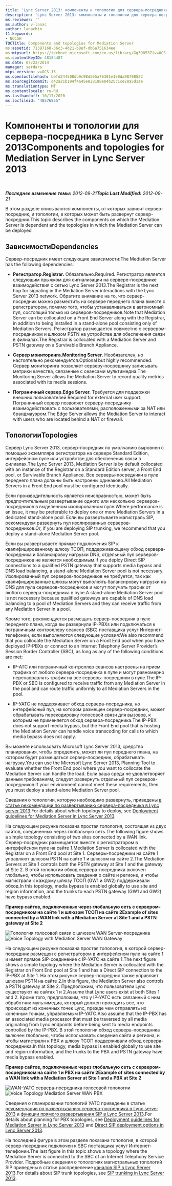 ```yaml
---
title: 'Lync Server 2013: компоненты и топологии для сервера-посредника'
description: 'Lync Server 2013: компоненты и топологии для сервера-посредника.'
ms.reviewer: ''
ms.author: v-lanac
author: lanachin
f1.keywords:
- NOCSH
TOCTitle: Components and topologies for Mediation Server
ms:assetid: 71397168-36c3-4d21-b8ef-db6a751634ee
ms:mtpsurl: https://technet.microsoft.com/en-us/library/Gg398537(v=OCS.15)
ms:contentKeyID: 48184487
ms.date: 07/23/2014
manager: serdars
mtps_version: v=OCS.15
ms.openlocfilehash: befd244508db9c98d565a76301e150da98708522
ms.sourcegitcommit: d42a21b194f4a45e828188e04b25c1ce28a5d1ae
ms.translationtype: MT
ms.contentlocale: ru-RU
ms.lasthandoff: 10/17/2020
ms.locfileid: "48576855"
---
```

# <a name="components-and-topologies-for-mediation-server-in-lync-server-2013"></a><span data-ttu-id="5c169-103">Компоненты и топологии для сервера-посредника в Lync Server 2013</span><span class="sxs-lookup"><span data-stu-id="5c169-103">Components and topologies for Mediation Server in Lync Server 2013</span></span>

<div data-xmlns="http://www.w3.org/1999/xhtml">

<div class="topic" data-xmlns="http://www.w3.org/1999/xhtml" data-msxsl="urn:schemas-microsoft-com:xslt" data-cs="https://msdn.microsoft.com/">

<div data-asp="https://msdn2.microsoft.com/asp">



</div>

<div id="mainSection">

<div id="mainBody">

<span> </span>

<span data-ttu-id="5c169-104">_**Последнее изменение темы:** 2012-09-21_</span><span class="sxs-lookup"><span data-stu-id="5c169-104">_**Topic Last Modified:** 2012-09-21_</span></span>

<span data-ttu-id="5c169-105">В этом разделе описываются компоненты, от которых зависит сервер-посредник, и топологии, в которых может быть развернут сервер-посредник.</span><span class="sxs-lookup"><span data-stu-id="5c169-105">This topic describes the components on which the Mediation Server is dependent and the topologies in which the Mediation Server can be deployed</span></span>

<div>

## <a name="dependencies"></a><span data-ttu-id="5c169-106">Зависимости</span><span class="sxs-lookup"><span data-stu-id="5c169-106">Dependencies</span></span>

<span data-ttu-id="5c169-107">Сервер-посредник имеет следующие зависимости:</span><span class="sxs-lookup"><span data-stu-id="5c169-107">The Mediation Server has the following dependencies:</span></span>

  - <span data-ttu-id="5c169-108">**Регистратор.**</span><span class="sxs-lookup"><span data-stu-id="5c169-108">**Registrar.**</span></span> <span data-ttu-id="5c169-109">Обязательно.</span><span class="sxs-lookup"><span data-stu-id="5c169-109">Required.</span></span> <span data-ttu-id="5c169-110">Регистратор является следующим прыжком для сигнализации на сервере-посреднике взаимодействия с сетью Lync Server 2013.</span><span class="sxs-lookup"><span data-stu-id="5c169-110">The Registrar is the next hop for signaling in the Mediation Server interactions with the Lync Server 2013 network.</span></span> <span data-ttu-id="5c169-111">Обратите внимание на то, что сервер-посредник можно разместить на сервере переднего плана вместе с регистратором, помимо того, чтобы устанавливаться в автономный пул, состоящий только из серверов-посредников.</span><span class="sxs-lookup"><span data-stu-id="5c169-111">Note that Mediation Server can be collocated on a Front End Server along with the Registrar, in addition to being installed in a stand-alone pool consisting only of Mediation Servers.</span></span> <span data-ttu-id="5c169-112">Регистратор размещается совместно с сервером-посредником и шлюзом PSTN на устройстве для обеспечения связи в филиалах.</span><span class="sxs-lookup"><span data-stu-id="5c169-112">The Registrar is collocated with a Mediation Server and PSTN gateway on a Survivable Branch Appliance.</span></span>

  - <span data-ttu-id="5c169-113">**Сервер мониторинга.**</span><span class="sxs-lookup"><span data-stu-id="5c169-113">**Monitoring Server.**</span></span> <span data-ttu-id="5c169-114">Необязателен, но настоятельно рекомендуется.</span><span class="sxs-lookup"><span data-stu-id="5c169-114">Optional but highly recommended.</span></span> <span data-ttu-id="5c169-115">Сервер мониторинга позволяет серверу-посреднику записывать метрики качества, связанные с сеансами мультимедиа.</span><span class="sxs-lookup"><span data-stu-id="5c169-115">The Monitoring Server allows the Mediation Server to record quality metrics associated with its media sessions.</span></span>

  - <span data-ttu-id="5c169-116">**Пограничный сервер.**</span><span class="sxs-lookup"><span data-stu-id="5c169-116">**Edge Server.**</span></span> <span data-ttu-id="5c169-117">Требуется для поддержки внешних пользователей.</span><span class="sxs-lookup"><span data-stu-id="5c169-117">Required for external user support.</span></span> <span data-ttu-id="5c169-118">Пограничный сервер позволяет серверу-посреднику взаимодействовать с пользователями, расположенными за NAT или брандмауэром.</span><span class="sxs-lookup"><span data-stu-id="5c169-118">The Edge Server allows the Mediation Server to interact with users who are located behind a NAT or firewall.</span></span>

</div>

<div>

## <a name="topologies"></a><span data-ttu-id="5c169-119">Топологии</span><span class="sxs-lookup"><span data-stu-id="5c169-119">Topologies</span></span>

<span data-ttu-id="5c169-120">Сервер Lync Server 2013, сервер-посредник по умолчанию выровнен с помощью экземпляра регистратора на сервере Standard Edition, интерфейсном пуле или устройстве для обеспечения связи в филиалах.</span><span class="sxs-lookup"><span data-stu-id="5c169-120">The Lync Server 2013, Mediation Server is by default collocated with an instance of the Registrar on a Standard Edition server, a Front End pool, or Survivable Branch Appliance.</span></span> <span data-ttu-id="5c169-121">Все серверы-посредники в пуле переднего плана должны быть настроены одинаково.</span><span class="sxs-lookup"><span data-stu-id="5c169-121">All Mediation Servers in a Front End pool must be configured identically.</span></span>

<span data-ttu-id="5c169-122">Если производительность является неисправностью, может быть предпочтительным развертывание одного или нескольких серверов-посредников в выделенном изолированном пуле.</span><span class="sxs-lookup"><span data-stu-id="5c169-122">Where performance is an issue, it may be preferable to deploy one or more Mediation Servers in a dedicated stand-alone pool.</span></span> <span data-ttu-id="5c169-123">Если вы развертываете магистраль SIP, рекомендуем развернуть пул изолированных серверов-посредников.</span><span class="sxs-lookup"><span data-stu-id="5c169-123">Or, if you are deploying SIP trunking, we recommend that you deploy a stand-alone Mediation Server pool.</span></span>

<span data-ttu-id="5c169-124">Если вы развертываете прямые подключения SIP к квалифицированному шлюзу ТСОП, поддерживающему обход сервера-посредника и балансировку нагрузки DNS, отдельный пул серверов-посредников не является необходимым.</span><span class="sxs-lookup"><span data-stu-id="5c169-124">If you deploy Direct SIP connections to a qualified PSTN gateway that supports media bypass and DNS load balancing, a stand-alone Mediation Server pool is not necessary.</span></span> <span data-ttu-id="5c169-125">Изолированный пул серверов-посредников не требуется, так как квалифицированные шлюзы могут выполнять балансировку нагрузки на DNS для пула серверов-посредников и могут получать трафик от любого сервера-посредника в пуле.</span><span class="sxs-lookup"><span data-stu-id="5c169-125">A stand-alone Mediation Server pool is not necessary because qualified gateways are capable of DNS load balancing to a pool of Mediation Servers and they can receive traffic from any Mediation Server in a pool.</span></span>

<span data-ttu-id="5c169-126">Кроме того, рекомендуется размещать сервер-посредник в пуле переднего плана, когда вы развернули IP-PBXs или подключаться к пограничным контроллеру сеансов (SBC) поставщика услуг Интернет-телефонии, если выполняются следующие условия:</span><span class="sxs-lookup"><span data-stu-id="5c169-126">We also recommend that you collocate the Mediation Server on a Front End pool when you have deployed IP-PBXs or connect to an Internet Telephony Server Provider’s Session Border Controller (SBC), as long as any of the following conditions are met:</span></span>

  - <span data-ttu-id="5c169-127">IP-АТС или пограничный контроллер сеансов настроены на прием трафика от любого сервера-посредника в пуле и могут равномерно перенаправлять трафик на все серверы-посредники в пуле.</span><span class="sxs-lookup"><span data-stu-id="5c169-127">The IP-PBX or SBC is configured to receive traffic from any Mediation Server in the pool and can route traffic uniformly to all Mediation Servers in the pool.</span></span>

  - <span data-ttu-id="5c169-128">IP-УАТС не поддерживает обход сервера-посредника, но интерфейсный пул, на котором размещен сервер-посредник, может обрабатывать перекодировку голосовой связи для вызовов, к которым не применяется обход сервера-посредника.</span><span class="sxs-lookup"><span data-stu-id="5c169-128">The IP-PBX does not support media bypass, but the Front End pool that is hosting the Mediation Server can handle voice transcoding for calls to which media bypass does not apply.</span></span>

<span data-ttu-id="5c169-129">Вы можете использовать Microsoft Lync Server 2013, средство планирования, чтобы определить, может ли пул переднего плана, на котором будет размещаться сервер-посредник, обрабатывать нагрузку.</span><span class="sxs-lookup"><span data-stu-id="5c169-129">You can use the Microsoft Lync Server 2013, Planning Tool to evaluate whether the Front End pool where you want to collocate the Mediation Server can handle the load.</span></span> <span data-ttu-id="5c169-130">Если ваша среда не удовлетворяет данным требованиям, следует развернуть отдельный пул серверов-посредников.</span><span class="sxs-lookup"><span data-stu-id="5c169-130">If your environment cannot meet these requirements, then you must deploy a stand-alone Mediation Server pool.</span></span>

<span data-ttu-id="5c169-131">Сведения о топологии, которую необходимо развернуть, приведены [в статье рекомендации по развертыванию сервера-посредника в Lync server 2013](lync-server-2013-deployment-guidelines-for-mediation-server.md).</span><span class="sxs-lookup"><span data-stu-id="5c169-131">For details about which topology to deploy, see [Deployment guidelines for Mediation Server in Lync Server 2013](lync-server-2013-deployment-guidelines-for-mediation-server.md).</span></span>

<span data-ttu-id="5c169-132">На следующем рисунке показана простая топология, состоящая из двух сайтов, соединенных через глобальную сеть.</span><span class="sxs-lookup"><span data-stu-id="5c169-132">The following figure shows a simple topology consisting of two sites connected by a WAN link.</span></span> <span data-ttu-id="5c169-133">Сервер-посредник размещается вместе с регистратором в интерфейсном пуле на сайте 1.</span><span class="sxs-lookup"><span data-stu-id="5c169-133">Mediation Server is collocated with the Registrar on a Front End pool at Site 1.</span></span> <span data-ttu-id="5c169-134">Серверы-посредники на сайте 1 управляют шлюзом PSTN на сайте 1 и шлюзом на сайте 2.</span><span class="sxs-lookup"><span data-stu-id="5c169-134">The Mediation Servers at Site 1 controls both the PSTN gateway at Site 1 and the gateway at Site 2.</span></span> <span data-ttu-id="5c169-135">В этой топологии обход сервера-посредника включен глобально, чтобы использовать сведения о сайте и регионе, и чтобы магистрали к каждому шлюзу ТСОП (GW1 и GW2) поддерживали обход.</span><span class="sxs-lookup"><span data-stu-id="5c169-135">In this topology, media bypass is enabled globally to use site and region information, and the trunks to each PSTN gateway (GW1 and GW2) have bypass enabled.</span></span>

<span data-ttu-id="5c169-136">**Пример сайтов, подключенных через глобальную сеть с сервером-посредником на сайте 1 и шлюзом ТСОП на сайте 2**</span><span class="sxs-lookup"><span data-stu-id="5c169-136">**Example of sites connected by a WAN link with a Mediation Server at Site 1 and a PSTN gateway at Site 2**</span></span>

<span data-ttu-id="5c169-137">![Топология голосовой связи с шлюзом WAN Server-посредника](images/Gg398537.67872e61-1444-447b-918c-abe89abc3004(OCS.15).jpg "Топология голосовой связи с шлюзом WAN Server-посредника")</span><span class="sxs-lookup"><span data-stu-id="5c169-137">![Voice Topology with Mediation Server WAN Gateway](images/Gg398537.67872e61-1444-447b-918c-abe89abc3004(OCS.15).jpg "Voice Topology with Mediation Server WAN Gateway")</span></span>

<span data-ttu-id="5c169-138">На следующем рисунке показана простая топология, в которой сервер-посредник размещен с регистратором в интерфейсном пуле на сайте 1 и имеет прямое SIP-соединение с IP-УАТС на сайте 1.</span><span class="sxs-lookup"><span data-stu-id="5c169-138">The next figure shows a simple topology where the Mediation Server is collocated with the Registrar on Front End pool at Site 1 and has a Direct SIP connection to the IP-PBX at Site 1.</span></span> <span data-ttu-id="5c169-139">На этом рисунке сервер-посредник также управляет шлюзом PSTN на сайте 2.</span><span class="sxs-lookup"><span data-stu-id="5c169-139">In this figure, the Mediation Server also controls a PSTN gateway at Site 2.</span></span> <span data-ttu-id="5c169-140">Предположим, что пользователи Lync существуют на сайтах 1 и 2.</span><span class="sxs-lookup"><span data-stu-id="5c169-140">Assume that Lync users exist at both Sites 1 and 2.</span></span> <span data-ttu-id="5c169-141">Кроме того, предположим, что у IP-УАТС есть связанный с ним обработчик мультимедиа, который должен проходить все, что происходит из конечных точек Lync, прежде чем отправлять их конечным точкам, управляемым IP-УАТС.</span><span class="sxs-lookup"><span data-stu-id="5c169-141">Also assume that the IP-PBX has an associated media processor that must be traversed by all media originating from Lync endpoints before being sent to media endpoints controlled by the IP-PBX.</span></span> <span data-ttu-id="5c169-142">В этой топологии обход сервера-посредника включен глобально, чтобы использовать сведения сайта и региона, и чтобы магистрали к PBX и шлюзу ТСОП поддерживали обход сервера-посредника.</span><span class="sxs-lookup"><span data-stu-id="5c169-142">In this topology, media bypass is enabled globally to use site and region information, and the trunks to the PBX and PSTN gateway have media bypass enabled.</span></span>

<span data-ttu-id="5c169-143">**Пример сайтов, подключенных через глобальную сеть с сервером-посредником на сайте 1 и PBX на сайте 2**</span><span class="sxs-lookup"><span data-stu-id="5c169-143">**Example of sites connected by a WAN link with a Mediation Server at Site 1 and a PBX at Site 2**</span></span>

<span data-ttu-id="5c169-144">![WAN-УАТС сервера-посредника голосовой топологии](images/Gg398537.df6c8a5b-8431-4187-907d-ff5ca26eeeec(OCS.15).jpg "WAN-УАТС сервера-посредника голосовой топологии")</span><span class="sxs-lookup"><span data-stu-id="5c169-144">![Voice Topology Mediation Server WAN PBX](images/Gg398537.df6c8a5b-8431-4187-907d-ff5ca26eeeec(OCS.15).jpg "Voice Topology Mediation Server WAN PBX")</span></span>

<span data-ttu-id="5c169-145">Сведения о планировании топологий УАТС приведены в статье [рекомендации по развертыванию сервера-посредника в Lync server 2013](lync-server-2013-deployment-guidelines-for-mediation-server.md) и [функции прямого развертывания SIP в Lync Server 2013](lync-server-2013-direct-sip-deployment-options.md).</span><span class="sxs-lookup"><span data-stu-id="5c169-145">For details about planning for PBX topologies, see [Deployment guidelines for Mediation Server in Lync Server 2013](lync-server-2013-deployment-guidelines-for-mediation-server.md) and [Direct SIP deployment options in Lync Server 2013](lync-server-2013-direct-sip-deployment-options.md).</span></span>

<span data-ttu-id="5c169-146">На последней фигуре в этом разделе показана топология, в которой сервер-посредник подключен к SBC поставщика услуг Интернет-телефонии.</span><span class="sxs-lookup"><span data-stu-id="5c169-146">The last figure in this topic shows a topology where the Mediation Server is connected to the SBC of an Internet Telephony Service Provider.</span></span> <span data-ttu-id="5c169-147">Подробные сведения о топологиях магистральных топологий SIP приведены в статье распределение [каналов SIP в Lync Server 2013](lync-server-2013-sip-trunking.md).</span><span class="sxs-lookup"><span data-stu-id="5c169-147">For details about SIP trunk topologies, see [SIP trunking in Lync Server 2013](lync-server-2013-sip-trunking.md).</span></span>

</div>

</div>

<span> </span>

</div>

</div>

</div>

